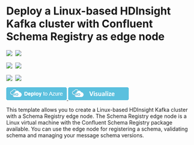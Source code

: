 # Deploy a Linux-based HDInsight Kafka cluster with Confluent Schema Registry as edge node

<IMG SRC="https://azbotstorage.blob.core.windows.net/badges/101-hdinsight-kafka-with-edge-schema-registry/PublicLastTestDate.svg" />&nbsp;
<IMG SRC="https://azbotstorage.blob.core.windows.net/badges/101-hdinsight-kafka-with-edge-schema-registry/PublicDeployment.svg" />&nbsp;

<IMG SRC="https://azbotstorage.blob.core.windows.net/badges/101-hdinsight-kafka-with-edge-schema-registry/FairfaxLastTestDate.svg" />&nbsp;
<IMG SRC="https://azbotstorage.blob.core.windows.net/badges/101-hdinsight-kafka-with-edge-schema-registry/FairfaxDeployment.svg" />&nbsp;

<IMG SRC="https://azbotstorage.blob.core.windows.net/badges/101-hdinsight-kafka-with-edge-schema-registry/BestPracticeResult.svg" />&nbsp;
<IMG SRC="https://azbotstorage.blob.core.windows.net/badges/101-hdinsight-kafka-with-edge-schema-registry/CredScanResult.svg" />&nbsp;

<a href="https://portal.azure.com/#create/Microsoft.Template/uri/https%3A%2F%2Fraw.githubusercontent.com%2FAzure%2Fazure-quickstart-templates%2Fmaster%2F101-hdinsight-kafka-with-edge-schema-registry%2Fazuredeploy.json" target="_blank">
<img src="https://raw.githubusercontent.com/Azure/azure-quickstart-templates/master/1-CONTRIBUTION-GUIDE/images/deploytoazure.png"/>
</a>
<a href="http://armviz.io/#/?load=https%3A%2F%2Fraw.githubusercontent.com%2FAzure%2Fazure-quickstart-templates%2Fmaster%2F101-hdinsight-kafka-with-edge-schema-registry%2Fazuredeploy.json" target="_blank">
<img src="https://raw.githubusercontent.com/Azure/azure-quickstart-templates/master/1-CONTRIBUTION-GUIDE/images/visualizebutton.png"/>
</a>

This template allows you to create a Linux-based HDInsight Kafka cluster with a
Schema Registry edge node. The Schema Registry edge node is a Linux virtual
machine with the Confluent Schema Registry package available. You can use the
edge node for registering a schema, validating schema and managing your message
schema versions.

